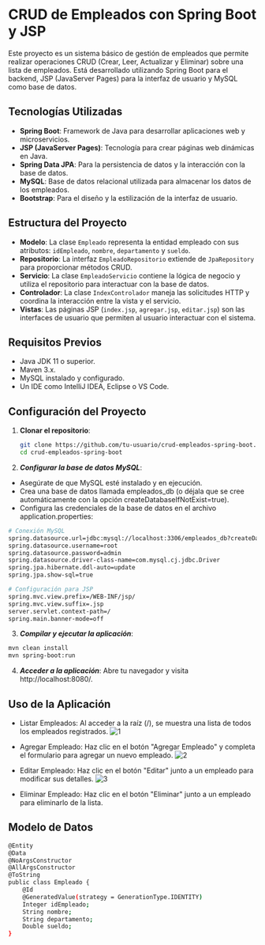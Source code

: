 # CRUD de Empleados con Spring Boot y JSP

Este proyecto es un sistema básico de gestión de empleados que permite realizar operaciones CRUD (Crear, Leer, Actualizar y Eliminar) sobre una lista de empleados. Está desarrollado utilizando Spring Boot para el backend, JSP (JavaServer Pages) para la interfaz de usuario y MySQL como base de datos.

## Tecnologías Utilizadas

- **Spring Boot**: Framework de Java para desarrollar aplicaciones web y microservicios.
- **JSP (JavaServer Pages)**: Tecnología para crear páginas web dinámicas en Java.
- **Spring Data JPA**: Para la persistencia de datos y la interacción con la base de datos.
- **MySQL**: Base de datos relacional utilizada para almacenar los datos de los empleados.
- **Bootstrap**: Para el diseño y la estilización de la interfaz de usuario.

## Estructura del Proyecto

- **Modelo**: La clase `Empleado` representa la entidad empleado con sus atributos: `idEmpleado`, `nombre`, `departamento` y `sueldo`.
- **Repositorio**: La interfaz `EmpleadoRepositorio` extiende de `JpaRepository` para proporcionar métodos CRUD.
- **Servicio**: La clase `EmpleadoServicio` contiene la lógica de negocio y utiliza el repositorio para interactuar con la base de datos.
- **Controlador**: La clase `IndexControlador` maneja las solicitudes HTTP y coordina la interacción entre la vista y el servicio.
- **Vistas**: Las páginas JSP (`index.jsp`, `agregar.jsp`, `editar.jsp`) son las interfaces de usuario que permiten al usuario interactuar con el sistema.

## Requisitos Previos

- Java JDK 11 o superior.
- Maven 3.x.
- MySQL instalado y configurado.
- Un IDE como IntelliJ IDEA, Eclipse o VS Code.

## Configuración del Proyecto

1. **Clonar el repositorio**:
   ```bash
   git clone https://github.com/tu-usuario/crud-empleados-spring-boot.git
   cd crud-empleados-spring-boot
   ```
2. ***Configurar la base de datos MySQL***:
- Asegúrate de que MySQL esté instalado y en ejecución.
- Crea una base de datos llamada empleados_db (o déjala que se cree automáticamente con la opción createDatabaseIfNotExist=true).
- Configura las credenciales de la base de datos en el archivo application.properties:
```bash
# Conexión MySQL
spring.datasource.url=jdbc:mysql://localhost:3306/empleados_db?createDatabaseIfNotExist=true
spring.datasource.username=root
spring.datasource.password=admin
spring.datasource.driver-class-name=com.mysql.cj.jdbc.Driver
spring.jpa.hibernate.ddl-auto=update
spring.jpa.show-sql=true

# Configuración para JSP
spring.mvc.view.prefix=/WEB-INF/jsp/
spring.mvc.view.suffix=.jsp
server.servlet.context-path=/
spring.main.banner-mode=off
```

3. ***Compilar y ejecutar la aplicación***:
```bash
mvn clean install
mvn spring-boot:run
```

4. ***Acceder a la aplicación***:
Abre tu navegador y visita http://localhost:8080/.

## Uso de la Aplicación

- Listar Empleados: Al acceder a la raíz (/), se muestra una lista de todos los empleados registrados.
![1](https://github.com/user-attachments/assets/3c36dd11-472e-416e-a481-795e56313450)

- Agregar Empleado: Haz clic en el botón "Agregar Empleado" y completa el formulario para agregar un nuevo empleado.
![2](https://github.com/user-attachments/assets/38e487c9-9002-42e9-8003-19994158739e)


- Editar Empleado: Haz clic en el botón "Editar" junto a un empleado para modificar sus detalles.
![3](https://github.com/user-attachments/assets/05bc348f-ca08-4e24-9356-0bd1a5ad3ec6)


- Eliminar Empleado: Haz clic en el botón "Eliminar" junto a un empleado para eliminarlo de la lista.

## Modelo de Datos
```bash
@Entity
@Data
@NoArgsConstructor
@AllArgsConstructor
@ToString
public class Empleado {
    @Id
    @GeneratedValue(strategy = GenerationType.IDENTITY)
    Integer idEmpleado;
    String nombre;
    String departamento;
    Double sueldo;
}
```
